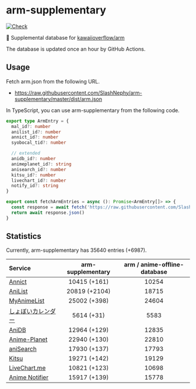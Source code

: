# arm-supplementary

[![Check](https://github.com/SlashNephy/arm-supplementary/actions/workflows/check-node.yml/badge.svg)](https://github.com/SlashNephy/arm-supplementary/actions/workflows/check-node.yml)

💊 Supplemental database for [kawaiioverflow/arm](https://github.com/kawaiioverflow/arm)

The database is updated once an hour by GitHub Actions.

## Usage

Fetch arm.json from the following URL.

- https://raw.githubusercontent.com/SlashNephy/arm-supplementary/master/dist/arm.json

In TypeScript, you can use arm-supplementary from the following code.

```TypeScript
export type ArmEntry = {
  mal_id?: number
  anilist_id?: number
  annict_id?: number
  syobocal_tid?: number

  // extended
  anidb_id?: number
  animeplanet_id?: string
  anisearch_id?: number
  kitsu_id?: number
  livechart_id?: number
  notify_id?: string
}

export const fetchArmEntries = async (): Promise<ArmEntry[]> => {
  const response = await fetch('https://raw.githubusercontent.com/SlashNephy/arm-supplementary/master/dist/arm.json')
  return await response.json()
}
```

## Statistics

Currently, arm-supplementary has 35640 entries (+6987).

| Service                                     | arm-supplementary | arm / anime-offline-database |
| :------------------------------------------ | :---------------: | :--------------------------: |
| [Annict](https://annict.com)                |   10415 (+161)    |            10254             |
| [AniList](https://anilist.co)               |   20819 (+2104)   |            18715             |
| [MyAnimeList](https://myanimelist.net)      |   25002 (+398)    |            24604             |
| [しょぼいカレンダー](https://cal.syoboi.jp) |    5614 (+31)     |             5583             |
| [AniDB](https://anidb.net)                  |   12964 (+129)    |            12835             |
| [Anime-Planet](https://anime-planet.com)    |   22940 (+130)    |            22810             |
| [aniSearch](https://anisearch.com)          |   17930 (+137)    |            17793             |
| [Kitsu](https://kitsu.io)                   |   19271 (+142)    |            19129             |
| [LiveChart.me](https://livechart.me)        |   10821 (+123)    |            10698             |
| [Anime Notifier](https://notify.moe)        |   15917 (+139)    |            15778             |
